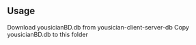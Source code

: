 ## Usage  
Download yousicianBD.db from yousician-client-server-db
Copy yousicianBD.db to this folder
